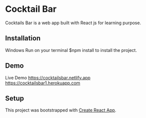 # Cocktail Bar
Cocktails Bar is a web app built with React js for learning purpose.

## Installation
Windows Run on your terminal $npm install to install the project.

## Demo
Live Demo https://cocktailsbar.netlify.app https://cocktailsbar1.herokuapp.com

## Setup
This project was bootstrapped with [Create React App](https://github.com/facebook/create-react-app).

